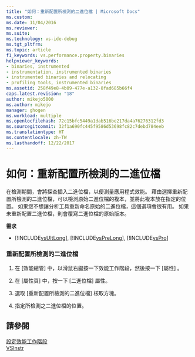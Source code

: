 ```yaml
---
title: "如何：重新配置所檢測的二進位檔 | Microsoft Docs"
ms.custom: 
ms.date: 11/04/2016
ms.reviewer: 
ms.suite: 
ms.technology: vs-ide-debug
ms.tgt_pltfrm: 
ms.topic: article
f1_keywords: vs.performance.property.binaries
helpviewer_keywords:
- binaries, instrumented
- instrumentation, instrumented binaries
- instrumented binaries and relocating
- profiling tools, instrumented binaries
ms.assetid: 258f49e8-4b09-477e-a132-8fad685b66f4
caps.latest.revision: "18"
author: mikejo5000
ms.author: mikejo
manager: ghogen
ms.workload: multiple
ms.openlocfilehash: 72c15bfc5449a1dab516be217da4a76276312fd3
ms.sourcegitcommit: 32f1a690fc445f9586d53698fc82c7debd784eeb
ms.translationtype: HT
ms.contentlocale: zh-TW
ms.lasthandoff: 12/22/2017
---
```

# <a name="how-to-relocate-instrumented-binaries"></a>如何：重新配置所檢測的二進位檔
在檢測期間，會將探查插入二進位檔，以便測量應用程式效能。 藉由選擇重新配置所檢測的二進位檔，可以檢測原始二進位檔的複本，並將此複本放在指定的位置。 如果您不想讓分析工具重新命名原始的二進位檔，這個選項會很有用。 如果未重新配置二進位檔，則會覆寫二進位檔的原始版本。  
  
 **需求**  
  
-   [!INCLUDE[vsUltLong](../code-quality/includes/vsultlong_md.md)], [!INCLUDE[vsPreLong](../code-quality/includes/vsprelong_md.md)], [!INCLUDE[vsPro](../code-quality/includes/vspro_md.md)]  
  
### <a name="to-relocate-instrumented-binary"></a>重新配置所檢測的二進位檔  
  
1.  在 [效能總管] 中，以滑鼠右鍵按一下效能工作階段，然後按一下 [屬性] 。  
  
2.  在 [屬性頁] 中，按一下 [二進位檔]  屬性。  
  
3.  選取 [重新配置所檢測的二進位檔]  核取方塊。  
  
4.  指定所檢測之二進位檔的位置。  
  
## <a name="see-also"></a>請參閱  
 [設定效能工作階段](../profiling/configuring-performance-sessions.md)   
 [VSInstr](../profiling/vsinstr.md)